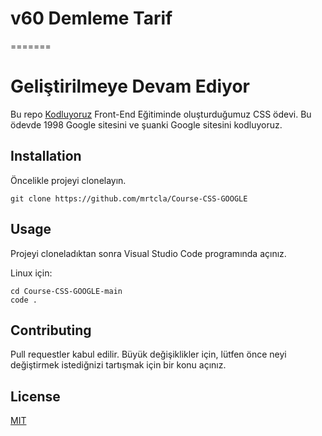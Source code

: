 # v60 Demleme Tarif
=======
# Geliştirilmeye Devam Ediyor

Bu repo [Kodluyoruz](https://kodluyoruz.org) Front-End Eğitiminde oluşturduğumuz CSS ödevi. Bu ödevde 1998 Google sitesini ve şuanki Google sitesini kodluyoruz.

## Installation

Öncelikle projeyi clonelayın.

```
git clone https://github.com/mrtcla/Course-CSS-GOOGLE
```

## Usage

Projeyi cloneladıktan sonra Visual Studio Code programında açınız.

Linux için:

```
cd Course-CSS-GOOGLE-main
code .
```

## Contributing

Pull requestler kabul edilir. Büyük değişiklikler için, lütfen önce neyi değiştirmek istediğnizi tartışmak için bir konu açınız.

## License

[MIT](https://github.com/mrtcla/Course-CSS-GOOGLE/blob/main/LICENSE)
